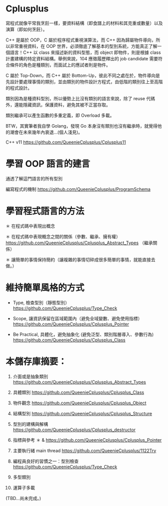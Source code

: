 # Cplusplus

寫程式就像平常我烹飪一樣，要資料結構（即食譜上的材料和其克重或數量）以及 演算（即如何烹飪）。

C++ 是屬於 OOP，C 屬於程序程式重視演算法，而 C++ 因為歸屬物件導向，所以非常重視資料，在 OOP 世界，必須徹底了解基本的型別系統，方能真正了解一個語言！C++ 以 class 來描述新的資料型態，而 object 即物件，則是根據 class 計畫建構的特定資料結構。舉例來說，104 應徵履歷釋出的 job candidate 需要符合條件的角色是種類別，而面試上的應試者則是物件。

C 屬於 Top-Down，而 C++ 屬於 Bottom-Up，彼此不同之處在於，物件導向是先設計要處理事情的類別，並由類別的物件設計方程式，由低階的類別往上至高階的程式設計。

類別因為是種資料型別，所以優勢上比沒有類別的語言來說，除了 reuse 代碼外，還能隱藏資訊，保護資料，避免其被不正當存取。

類別繼承可以產生函數的多重定義，即 Overload 多載。

BTW，其實筆者我自學 Golang，發現 Go 本身沒有類別也沒有繼承時，就覺得他的潮會在未來幾年內衰退...(個人淺見)。

C++ v11 https://github.com/QueenieCplusplus/Cplusplus11

# 學習 OOP 語言的建言

通透了解這門語言的所有型別

編寫程式的機制
https://github.com/QueenieCplusplus/ProgramSchema

# 學習程式語言的方法

＊ 在程式碼中表現出概念

＊ 在程式碼中表現概念之間的關係（參數、繼承、擁有權）
   https://github.com/QueenieCplusplus/Cplusplus_Abstract_Types （繼承關係）

＊ 讓簡單的事情保持簡約（讓複雜的事情切碎成很多簡單的事情，就能直接去做。）

# 維持簡單風格的方式

* Type, 檢查型別（靜態型別） 
  https://github.com/QueenieCplusplus/Type_Check

* Scope, 讓資訊保留在區域範圍內（避免全域變數、避免使用指標）
  https://github.com/QueenieCplusplus/Cplusplus_Pointer

* Be Practical, 具體化，避免抽象化 (避免泛型、類別階層導入、參數行為) 
  https://github.com/QueenieCplusplus/Cplusplus_Class

# 本儲存庫摘要：

1. 介面或是抽象類別
  https://github.com/QueenieCplusplus/Cplusplus_Abstract_Types
  
2. 具體類別
  https://github.com/QueenieCplusplus/Cplusplus_Class
  
3. 物件觀念
  https://github.com/QueenieCplusplus/Cplusplus_Object
  
4. 結構型別
  https://github.com/QueenieCplusplus/Cplusplus_Structure
  
5. 型別的建構與解構
  https://github.com/QueenieCplusplus/Cplusplus_destructor
  
6. 指標與參考 ＊ &
  https://github.com/QueenieCplusplus/Cplusplus_Pointer
  
7. 主要執行緒 main thread
  https://github.com/QueenieCplusplus/1122Try
  
8. 編程員良好的習慣之一：型別檢查
  https://github.com/QueenieCplusplus/Type_Check
  
9. 多型類別

10. 運算子多載

(TBD...尚未完成。)


